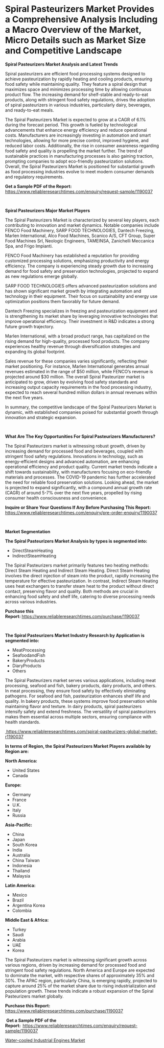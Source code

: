 <p><h1>Spiral Pasteurizers Market Provides a Comprehensive Analysis Including a Macro Overview of the Market, Micro Details such as Market Size and Competitive Landscape</h1></p><p><strong>Spiral Pasteurizers Market Analysis and Latest Trends</strong></p>
<p><p>Spiral pasteurizers are efficient food processing systems designed to achieve pasteurization by rapidly heating and cooling products, ensuring food safety while maintaining quality. They feature a spiral design that maximizes space and minimizes processing time by allowing continuous product flow. The increasing demand for shelf-stable and ready-to-eat products, along with stringent food safety regulations, drives the adoption of spiral pasteurizers in various industries, particularly dairy, beverages, and ready-to-eat meals.</p><p>The Spiral Pasteurizers Market is expected to grow at a CAGR of 6.1% during the forecast period. This growth is fueled by technological advancements that enhance energy efficiency and reduce operational costs. Manufacturers are increasingly investing in automation and smart technologies, allowing for more precise control, improved hygiene, and reduced labor costs. Additionally, the rise in consumer awareness regarding food safety and quality is propelling the market further. The trend of sustainable practices in manufacturing processes is also gaining traction, prompting companies to adopt eco-friendly pasteurization solutions. Overall, the Spiral Pasteurizers Market is positioned for substantial growth as food processing industries evolve to meet modern consumer demands and regulatory requirements.</p></p>
<p><strong>Get a Sample PDF of the Report:&nbsp;</strong> <a href="https://www.reliableresearchtimes.com/enquiry/request-sample/1190037?utm_campaign=3060&utm_medium=2&utm_source=Github&utm_content=ia&utm_term=30032025&utm_id=spiral-pasteurizers">https://www.reliableresearchtimes.com/enquiry/request-sample/1190037</a></p>
<p>&nbsp;</p>
<p><strong>Spiral Pasteurizers Major Market Players</strong></p>
<p><p>The Spiral Pasteurizers Market is characterized by several key players, each contributing to innovation and market dynamics. Notable companies include FENCO Food Machinery, SARP FOOD TECHNOLOGIES, Dantech Freezing, Marlen International, Alco Food Machines, Scanico A/S, CFT Group, Super Food Machines Srl, Neologic Engineers, TAMEINSA, Zanichelli Meccanica Spa, and Frigo Impianti.</p><p>FENCO Food Machinery has established a reputation for providing customized processing solutions, emphasizing productivity and energy efficiency. The company is experiencing steady growth due to increasing demand for food safety and preservation technologies, projected to expand as new regulations emerge globally.</p><p>SARP FOOD TECHNOLOGIES offers advanced pasteurization solutions and has shown significant market growth by integrating automation and technology in their equipment. Their focus on sustainability and energy use optimization positions them favorably for future demand.</p><p>Dantech Freezing specializes in freezing and pasteurization equipment and is strengthening its market share by leveraging innovative technologies that improve operational efficiency. Their investment in R&D indicates a strong future growth trajectory.</p><p>Marlen International, with a broad product range, has capitalized on the rising demand for high-quality, processed food products. The company experiences healthy revenue through diversification strategies and expanding its global footprint.</p><p>Sales revenue for these companies varies significantly, reflecting their market positioning. For instance, Marlen International generates annual revenues estimated in the range of $50 million, while FENCO’s revenue is projected around $30 million. The overall Spiral Pasteurizer market is anticipated to grow, driven by evolving food safety standards and increasing output capacity requirements in the food processing industry, expected to reach several hundred million dollars in annual revenues within the next five years. </p><p>In summary, the competitive landscape of the Spiral Pasteurizers Market is dynamic, with established companies poised for substantial growth through innovation and strategic expansion.</p></p>
<p>&nbsp;</p>
<p><strong>What Are The Key Opportunities For Spiral Pasteurizers Manufacturers?</strong></p>
<p><p>The Spiral Pasteurizers market is witnessing robust growth, driven by increasing demand for processed food and beverages, coupled with stringent food safety regulations. Innovations in technology, such as energy-efficient designs and advanced automation, are enhancing operational efficiency and product quality. Current market trends indicate a shift towards sustainability, with manufacturers focusing on eco-friendly materials and processes. The COVID-19 pandemic has further accelerated the need for reliable food preservation solutions. Looking ahead, the market is projected to expand significantly, with a compound annual growth rate (CAGR) of around 5-7% over the next five years, propelled by rising consumer health consciousness and convenience.</p></p>
<p><strong>Inquire or Share Your Questions If Any Before Purchasing This Report:</strong> <a href="https://www.reliableresearchtimes.com/enquiry/pre-order-enquiry/1190037?utm_campaign=3060&utm_medium=2&utm_source=Github&utm_content=ia&utm_term=30032025&utm_id=spiral-pasteurizers">https://www.reliableresearchtimes.com/enquiry/pre-order-enquiry/1190037</a></p>
<p>&nbsp;</p>
<p><strong>Market Segmentation</strong></p>
<p><strong>The Spiral Pasteurizers Market Analysis by types is segmented into:</strong></p>
<p><ul><li>DirectSteamHeating</li><li>IndirectSteamHeating</li></ul></p>
<p><p>The Spiral Pasteurizers market primarily features two heating methods: Direct Steam Heating and Indirect Steam Heating. Direct Steam Heating involves the direct injection of steam into the product, rapidly increasing the temperature for effective pasteurization. In contrast, Indirect Steam Heating uses heat exchangers to transfer steam heat to the product without direct contact, preserving flavor and quality. Both methods are crucial in enhancing food safety and shelf life, catering to diverse processing needs across various industries.</p></p>
<p><strong>Purchase this Report:&nbsp;</strong><a href="https://www.reliableresearchtimes.com/purchase/1190037?utm_campaign=3060&utm_medium=2&utm_source=Github&utm_content=ia&utm_term=30032025&utm_id=spiral-pasteurizers">https://www.reliableresearchtimes.com/purchase/1190037</a></p>
<p>&nbsp;</p>
<p><strong>The Spiral Pasteurizers Market Industry Research by Application is segmented into:</strong></p>
<p><ul><li>MeatProcessing</li><li>SeafoodandFish</li><li>BakeryProducts</li><li>DiaryProducts</li><li>Others</li></ul></p>
<p><p>The Spiral Pasteurizers market serves various applications, including meat processing, seafood and fish, bakery products, dairy products, and others. In meat processing, they ensure food safety by effectively eliminating pathogens. For seafood and fish, pasteurization enhances shelf life and quality. In bakery products, these systems improve food preservation while maintaining flavor and texture. In dairy products, spiral pasteurizers intensify safety and extend freshness. The versatility of spiral pasteurizers makes them essential across multiple sectors, ensuring compliance with health standards.</p></p>
<p><a href="https://www.reliableresearchtimes.com/spiral-pasteurizers-global-market-r1190037?utm_campaign=3060&utm_medium=2&utm_source=Github&utm_content=ia&utm_term=30032025&utm_id=spiral-pasteurizers">&nbsp;https://www.reliableresearchtimes.com/spiral-pasteurizers-global-market-r1190037</a></p>
<p><strong>In terms of Region, the Spiral Pasteurizers Market Players available by Region are:</strong></p>
<p>
    <p> <strong> North America: </strong>
        <ul>
            <li>United States</li>
            <li>Canada</li>
        </ul>
        </p> 
    <p> <strong> Europe: </strong>
        <ul>
            <li>Germany</li>
            <li>France</li>
            <li>U.K.</li>
            <li>Italy</li>
            <li>Russia</li>
        </ul>
        </p> 
    <p> <strong> Asia-Pacific: </strong>
        <ul>
            <li>China</li>
            <li>Japan</li>
            <li>South Korea</li>
            <li>India</li>
            <li>Australia</li>
            <li>China Taiwan</li>
            <li>Indonesia</li>
            <li>Thailand</li>
            <li>Malaysia</li>
        </ul>
        </p> 
    <p> <strong> Latin America: </strong>
        <ul>
            <li>Mexico</li>
            <li>Brazil</li>
            <li>Argentina Korea</li>
            <li>Colombia</li>
        </ul>
        </p> 
    <p> <strong> Middle East & Africa: </strong>
        <ul>
            <li>Turkey</li>
            <li>Saudi</li>
            <li>Arabia</li>
            <li>UAE</li>
            <li>Korea</li>
        </ul>
    </p>
    </p>
<p><p>The Spiral Pasteurizers market is witnessing significant growth across various regions, driven by increasing demand for processed food and stringent food safety regulations. North America and Europe are expected to dominate the market, with respective shares of approximately 35% and 30%. The APAC region, particularly China, is emerging rapidly, projected to capture around 25% of the market share due to rising industrialization and population growth. These trends indicate a robust expansion of the Spiral Pasteurizers market globally.</p></p>
<p><strong>Purchase this Report: </strong><a href="https://www.reliableresearchtimes.com/purchase/1190037?utm_campaign=3060&utm_medium=2&utm_source=Github&utm_content=ia&utm_term=30032025&utm_id=spiral-pasteurizers">https://www.reliableresearchtimes.com/purchase/1190037</a></p>
<p>&nbsp;<strong>Get a Sample PDF of the Report:&nbsp;&nbsp;</strong><a href="https://www.reliableresearchtimes.com/enquiry/request-sample/1190037?utm_campaign=3060&utm_medium=2&utm_source=Github&utm_content=ia&utm_term=30032025&utm_id=spiral-pasteurizers">https://www.reliableresearchtimes.com/enquiry/request-sample/1190037</a></p>
<p><strong></strong></p>
<p><p><a href="https://github.com/lalolatiot/Market-Research-Report-List-1/blob/main/water-cooled-industrial-engines-market.md?utm_campaign=3060&utm_medium=2&utm_source=Github&utm_content=ia&utm_term=30032025&utm_id=spiral-pasteurizers">Water-cooled Industrial Engines Market</a></p></p>